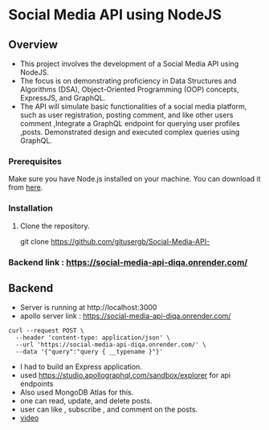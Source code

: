 # Social Media API using NodeJS

## Overview
- This project involves the development of a Social Media API using NodeJS. 
- The focus is on demonstrating proficiency in Data Structures and Algorithms (DSA), Object-Oriented Programming (OOP) concepts, ExpressJS, and GraphQL. 
- The API will simulate basic functionalities of a social media platform, such as user registration, posting comment, and like other users comment ,Integrate a GraphQL endpoint for querying user profiles ,posts. Demonstrated design and executed complex queries using GraphQL. 

### Prerequisites

Make sure you have Node.js installed on your machine. You can download it from [here](https://nodejs.org/).

### Installation

1. Clone the repository.

   git clone https://github.com/gitusergb/Social-Media-API-

### Backend link : https://social-media-api-diqa.onrender.com/

## Backend
- Server is running at http://localhost:3000
- apollo server link : https://social-media-api-diqa.onrender.com/

```
curl --request POST \
  --header 'content-type: application/json' \
  --url 'https://social-media-api-diqa.onrender.com/' \
  --data '{"query":"query { __typename }"}'
```

- I had to build an Express application. 
- used  https://studio.apollographql.com/sandbox/explorer for api endpoints
- Also used MongoDB Atlas for this.
- one can read, update, and delete posts. 
- user can like , subscribe , and comment on the posts.
- [video](https://drive.google.com/file/d/1J0PRUcpi-2B6ZJK6CLGjcZnHvJthVTXu/view?usp=drive_link)


<!-- given: https://docs.google.com/document/d/1RAyfRshU_Yg5UqaXBn69ublBzq2DRd7-S2SvKGwCLLs/edit#heading=h.30j0zll -->